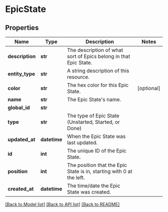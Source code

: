 # EpicState

## Properties
Name | Type | Description | Notes
------------ | ------------- | ------------- | -------------
**description** | **str** | The description of what sort of Epics belong in that Epic State. | 
**entity_type** | **str** | A string description of this resource. | 
**color** | **str** | The hex color for this Epic State. | [optional] 
**name** | **str** | The Epic State&#x27;s name. | 
**global_id** | **str** |  | 
**type** | **str** | The type of Epic State (Unstarted, Started, or Done) | 
**updated_at** | **datetime** | When the Epic State was last updated. | 
**id** | **int** | The unique ID of the Epic State. | 
**position** | **int** | The position that the Epic State is in, starting with 0 at the left. | 
**created_at** | **datetime** | The time/date the Epic State was created. | 

[[Back to Model list]](../README.md#documentation-for-models) [[Back to API list]](../README.md#documentation-for-api-endpoints) [[Back to README]](../README.md)

